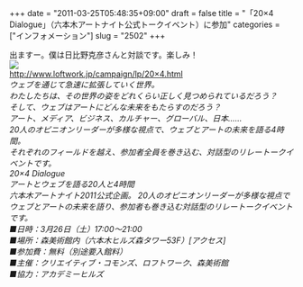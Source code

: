 +++
date = "2011-03-25T05:48:35+09:00"
draft = false
title = "「20×4 Dialogue」（六本木アートナイト公式トークイベント）に参加"
categories = ["インフォメーション"]
slug = "2502"
+++

<p>出ますー。僕は日比野克彦さんと対談です。楽しみ！<br />
<img src="http://hiinc.jp/wp-content/uploads/2011/03/kmqsmn000000kt2i-300x94.jpg"><br />
<a href="http://www.loftwork.jp/campaign/lp/20×4.html" target="_blank">http://www.loftwork.jp/campaign/lp/20×4.html</a><br />
<em>ウェブを通じて急速に拡張していく世界。<br />
わたしたちは、その世界の姿をどれくらい正しく見つめられているだろう？<br />
そして、ウェブはアートにどんな未来をもたらすのだろう？<br />
アート、メディア、ビジネス、カルチャー、グローバル、日本……<br />
20人のオピニオンリーダーが多様な視点で、ウェブとアートの未来を語る4時間。<br />
それぞれのフィールドを越え、参加者全員を巻き込む、対話型のリレートークイベントです。<br />
20×4 Dialogue<br />
アートとウェブを語る20人と4時間<br />
六本木アートナイト2011公式企画。 20人のオピニオンリーダーが多様な視点でウェブとアートの未来を語り、参加者も巻き込む対話型のリレートークイベントです。<br />
■日時：3月26日（土）17:00～21:00<br />
■場所：森美術館内（六本木ヒルズ森タワー53F）[アクセス]<br />
■参加費：無料（別途要入館料）<br />
■主催：クリエイティブ・コモンズ、ロフトワーク、森美術館<br />
■協力：アカデミーヒルズ</em></p>
